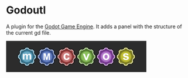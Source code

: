 # Godoutl
A plugin for the [Godot Game Engine](https://github.com/godotengine/godot).  It adds a panel with the structure of the current gd file.

![overview](godoutl.png)
